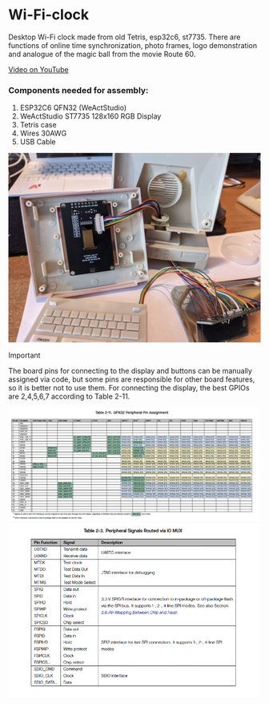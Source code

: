 # Wi-Fi-clock
Desktop Wi-Fi clock made from old Tetris, esp32c6, st7735. There are functions of online time synchronization, photo frames, logo demonstration and analogue of the magic ball from the movie Route 60.

[Video on YouTube](https://www.youtube.com/shorts/ss9aqswdIiM)

### Components needed for assembly:
1. ESP32C6 QFN32 (WeActStudio)
2. WeActStudio ST7735 128x160 RGB Display
3. Tetris case
4. Wires 30AWG
5. USB Cable

![Clock](/images/coputer1.jpg)

> [!IMPORTANT]
> The board pins for connecting to the display and buttons can be manually assigned via code, but some pins are responsible for other board features, so it is better not to use them. For connecting the display, the best GPIOs are 2,4,5,6,7 according to Table 2-11.

![Table 2-11](/images/table.png)
![IO MUX](/images/spi.png)
